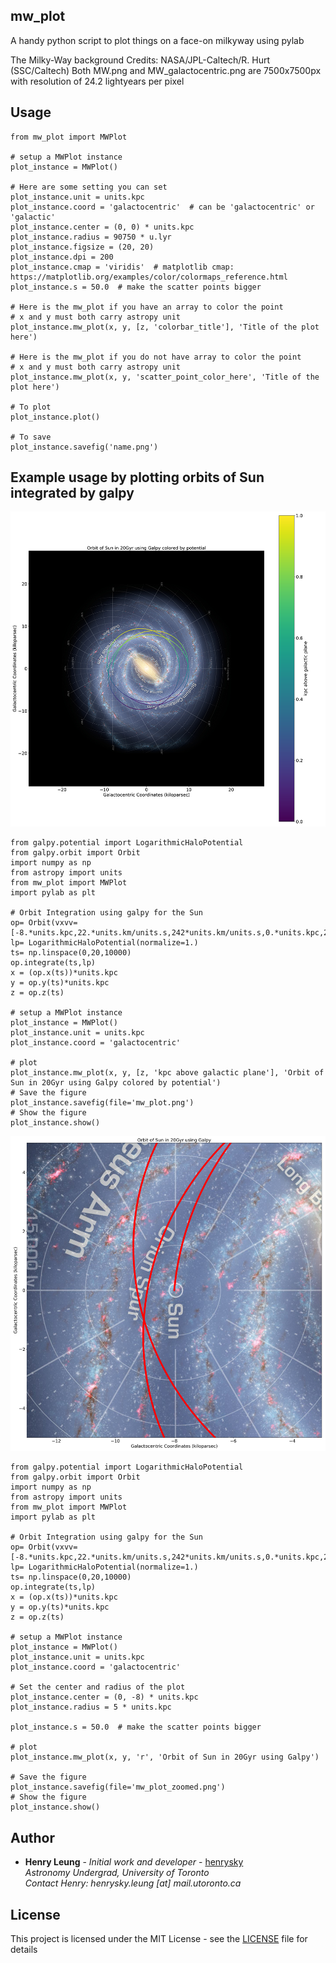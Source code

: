 ## mw_plot

A handy python script to plot things on a face-on milkyway using pylab

The Milky-Way background Credits: NASA/JPL-Caltech/R. Hurt (SSC/Caltech)
Both MW.png and MW_galactocentric.png are 7500x7500px with resolution of 24.2 lightyears per pixel

## Usage

```
from mw_plot import MWPlot

# setup a MWPlot instance
plot_instance = MWPlot()

# Here are some setting you can set
plot_instance.unit = units.kpc
plot_instance.coord = 'galactocentric'  # can be 'galactocentric' or 'galactic'
plot_instance.center = (0, 0) * units.kpc
plot_instance.radius = 90750 * u.lyr
plot_instance.figsize = (20, 20)
plot_instance.dpi = 200
plot_instance.cmap = 'viridis'  # matplotlib cmap: https://matplotlib.org/examples/color/colormaps_reference.html
plot_instance.s = 50.0  # make the scatter points bigger

# Here is the mw_plot if you have an array to color the point
# x and y must both carry astropy unit
plot_instance.mw_plot(x, y, [z, 'colorbar_title'], 'Title of the plot here')

# Here is the mw_plot if you do not have array to color the point
# x and y must both carry astropy unit
plot_instance.mw_plot(x, y, 'scatter_point_color_here', 'Title of the plot here')

# To plot
plot_instance.plot()

# To save
plot_instance.savefig('name.png')
```

## Example usage by plotting orbits of Sun integrated by galpy

![](example_plot_1.png)

```
from galpy.potential import LogarithmicHaloPotential
from galpy.orbit import Orbit
import numpy as np
from astropy import units
from mw_plot import MWPlot
import pylab as plt

# Orbit Integration using galpy for the Sun
op= Orbit(vxvv=[-8.*units.kpc,22.*units.km/units.s,242*units.km/units.s,0.*units.kpc,22.*units.km/units.s,0.*units.deg])
lp= LogarithmicHaloPotential(normalize=1.)
ts= np.linspace(0,20,10000)
op.integrate(ts,lp)
x = (op.x(ts))*units.kpc
y = op.y(ts)*units.kpc
z = op.z(ts)

# setup a MWPlot instance
plot_instance = MWPlot()
plot_instance.unit = units.kpc
plot_instance.coord = 'galactocentric'

# plot
plot_instance.mw_plot(x, y, [z, 'kpc above galactic plane'], 'Orbit of Sun in 20Gyr using Galpy colored by potential')
# Save the figure
plot_instance.savefig(file='mw_plot.png')
# Show the figure
plot_instance.show()
```

![](example_plot_2.png)

```
from galpy.potential import LogarithmicHaloPotential
from galpy.orbit import Orbit
import numpy as np
from astropy import units
from mw_plot import MWPlot
import pylab as plt

# Orbit Integration using galpy for the Sun
op= Orbit(vxvv=[-8.*units.kpc,22.*units.km/units.s,242*units.km/units.s,0.*units.kpc,22.*units.km/units.s,0.*units.deg])
lp= LogarithmicHaloPotential(normalize=1.)
ts= np.linspace(0,20,10000)
op.integrate(ts,lp)
x = (op.x(ts))*units.kpc
y = op.y(ts)*units.kpc
z = op.z(ts)

# setup a MWPlot instance
plot_instance = MWPlot()
plot_instance.unit = units.kpc
plot_instance.coord = 'galactocentric'

# Set the center and radius of the plot
plot_instance.center = (0, -8) * units.kpc
plot_instance.radius = 5 * units.kpc

plot_instance.s = 50.0  # make the scatter points bigger

# plot
plot_instance.mw_plot(x, y, 'r', 'Orbit of Sun in 20Gyr using Galpy')

# Save the figure
plot_instance.savefig(file='mw_plot_zoomed.png')
# Show the figure
plot_instance.show()
```

## Author

* **Henry Leung** - *Initial work and developer* - [henrysky](https://github.com/henrysky)\
*Astronomy Undergrad, University of Toronto*\
*Contact Henry: henrysky.leung [at] mail.utoronto.ca*

## License
This project is licensed under the MIT License - see the [LICENSE](LICENSE) file for details